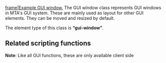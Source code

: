[frame|Example GUI window.](/docs/image-gui-window.png.md "wikilink") The GUI window class represents GUI windows in MTA's GUI system. These are mainly used as layout for other GUI elements. They can be moved and resized by default.

The element type of this class is **“gui-window”**.

Related scripting functions
---------------------------

**Note**: Like all GUI functions, these are only available client side
